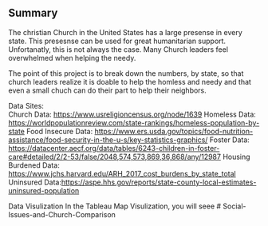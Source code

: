 ## Summary 
The christian Church in the United States has a large presense in every state.  This presesnse can be used for great humanitarian support.  Unfortanatly, this is not always the case.  Many Church leaders feel overwhelmed when helping the needy.  

The point of this project is to break down the numbers, by state, so that church leaders realize it is doable to help the homless and needy and that even a small chuch can do their part to help their neighbors.  

Data Sites:  
Church Data:  https://www.usreligioncensus.org/node/1639
Homeless Data:  https://worldpopulationreview.com/state-rankings/homeless-population-by-state
Food Insecure Data:  https://www.ers.usda.gov/topics/food-nutrition-assistance/food-security-in-the-u-s/key-statistics-graphics/
Foster Data:  https://datacenter.aecf.org/data/tables/6243-children-in-foster-care#detailed/2/2-53/false/2048,574,573,869,36,868/any/12987
Housing Burdened Data:  https://www.jchs.harvard.edu/ARH_2017_cost_burdens_by_state_total
Uninsured Data:https://aspe.hhs.gov/reports/state-county-local-estimates-uninsured-population

Data Visulization 
In the Tableau Map Visulization, you will seee # Social-Issues-and-Church-Comparison

